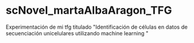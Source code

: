 # scNovel_martaAlbaAragon_TFG
Experimentación de mi tfg titulado "Identificación de células en datos de secuenciación unicelulares utilizando machine learning "
